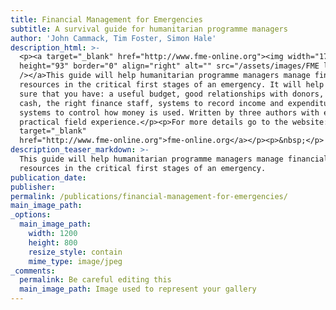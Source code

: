 ```yaml
---
title: Financial Management for Emergencies
subtitle: A survival guide for humanitarian programme managers
author: 'John Cammack, Tim Foster, Simon Hale'
description_html: >-
  <p><a target="_blank" href="http://www.fme-online.org"><img width="175"
  height="93" border="0" align="right" alt="" src="/assets/images/FME logo.gif"
  /></a>This guide will help humanitarian programme managers manage financial
  resources in the critical first stages of an emergency. It will help to make
  sure that you have: a useful budget, good relationships with donors, enough
  cash, the right finance staff, systems to record income and expenditure and
  systems to control how money is used. Written by three authors with extensive
  practical field experience.</p><p>For more details go to the website:<br /><a
  target="_blank"
  href="http://www.fme-online.org">fme-online.org</a></p><p>&nbsp;</p>
description_teaser_markdown: >-
  This guide will help humanitarian programme managers manage financial
  resources in the critical first stages of an emergency.
publication_date:
publisher:
permalink: /publications/financial-management-for-emergencies/
main_image_path:
_options:
  main_image_path:
    width: 1200
    height: 800
    resize_style: contain
    mime_type: image/jpeg
_comments:
  permalink: Be careful editing this
  main_image_path: Image used to represent your gallery
---
```

